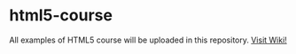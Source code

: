 # html5-course
 All examples of HTML5 course will be uploaded in this repository.
[Visit Wiki!](https://www.google.com/url?sa=t&rct=j&q=&esrc=s&source=web&cd=&cad=rja&uact=8&ved=2ahUKEwjwjqfkwt7_AhUISvEDHV2ZBm4QFnoECBMQAw&url=https%3A%2F%2Fen.wikipedia.org%2Fwiki%2FHTML5&usg=AOvVaw1Pc1Tzxi9h86QKDBa0Ofro&opi=89978449)